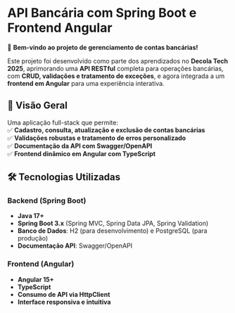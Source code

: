 # **API Bancária com Spring Boot e Frontend Angular**  

🚀 **Bem-vindo ao projeto de gerenciamento de contas bancárias!**  

Este projeto foi desenvolvido como parte dos aprendizados no **Decola Tech 2025**, aprimorando uma **API RESTful** completa para operações bancárias, com **CRUD, validações e tratamento de exceções**, e agora integrada a um **frontend em Angular** para uma experiência interativa.  

## **📌 Visão Geral**  
Uma aplicação full-stack que permite:  
✅ **Cadastro, consulta, atualização e exclusão de contas bancárias**  
✅ **Validações robustas e tratamento de erros personalizado**  
✅ **Documentação da API com Swagger/OpenAPI**  
✅ **Frontend dinâmico em Angular com TypeScript**  

## **🛠️ Tecnologias Utilizadas**  

### **Backend (Spring Boot)**  
- **Java 17+**  
- **Spring Boot 3.x** (Spring MVC, Spring Data JPA, Spring Validation)  
- **Banco de Dados**: H2 (para desenvolvimento) e PostgreSQL (para produção)  
- **Documentação API**: Swagger/OpenAPI  

### **Frontend (Angular)**  
- **Angular 15+**  
- **TypeScript**  
- **Consumo de API via HttpClient**  
- **Interface responsiva e intuitiva**  




